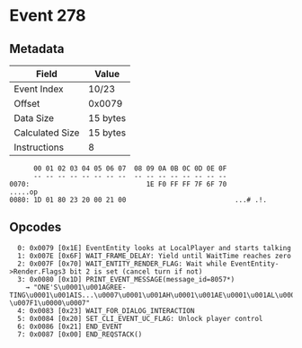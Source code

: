 # Event 278

## Metadata

| Field           | Value    |
|-----------------|----------|
| Event Index     | 10/23    |
| Offset          | 0x0079   |
| Data Size       | 15 bytes |
| Calculated Size | 15 bytes |
| Instructions    | 8        |

```
      00 01 02 03 04 05 06 07  08 09 0A 0B 0C 0D 0E 0F
      -- -- -- -- -- -- -- --  -- -- -- -- -- -- -- --
0070:                             1E F0 FF FF 7F 6F 70           .....op
0080: 1D 01 80 23 20 00 21 00                           ...# .!.        
```

## Opcodes

```
  0: 0x0079 [0x1E] EventEntity looks at LocalPlayer and starts talking
  1: 0x007E [0x6F] WAIT_FRAME_DELAY: Yield until WaitTime reaches zero
  2: 0x007F [0x70] WAIT_ENTITY_RENDER_FLAG: Wait while EventEntity->Render.Flags3 bit 2 is set (cancel turn if not)
  3: 0x0080 [0x1D] PRINT_EVENT_MESSAGE(message_id=8057*)
    → "ONE'S\u0001\u001AGREE-TING\u0001\u001AIS...\u0007\u0001\u001AH\u0001\u001AE\u0001\u001AL\u0001\u001AL\u0001\u001AO\u0001\u001A!?\u007F1\u0000\u0007"
  4: 0x0083 [0x23] WAIT_FOR_DIALOG_INTERACTION
  5: 0x0084 [0x20] SET_CLI_EVENT_UC_FLAG: Unlock player control
  6: 0x0086 [0x21] END_EVENT
  7: 0x0087 [0x00] END_REQSTACK()
```
